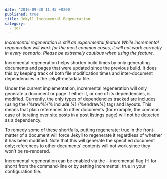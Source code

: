 ```yaml
---
date: '2016-09-30 11:45 +0200'
published: true
title: Jekyll Incremental Regeneration
category:
  - jek
---
```

*Incremental regeneration is still an experimental feature
While incremental regeneration will work for the most common cases, it will not work correctly in every scenario. Please be extremely cautious when using the feature.*

Incremental regeneration helps shorten build times by only generating documents and pages that were updated since the previous build. It does this by keeping track of both file modification times and inter-document dependencies in the .jekyll-metadata file.

Under the current implementation, incremental regeneration will only generate a document or page if either it, or one of its dependencies, is modified. Currently, the only types of dependencies tracked are includes (using the {%raw%}{% include %} {%endraw%} tag) and layouts. This means that plain references to other documents (for example, the common case of iterating over site.posts in a post listings page) will not be detected as a dependency.

To remedy some of these shortfalls, putting regenerate: true in the front-matter of a document will force Jekyll to regenerate it regardless of whether it has been modified. Note that this will generate the specified document only; references to other documents’ contents will not work since they won’t be re-rendered.

Incremental regeneration can be enabled via the --incremental flag (-I for short) from the command-line or by setting incremental: true in your configuration file.

